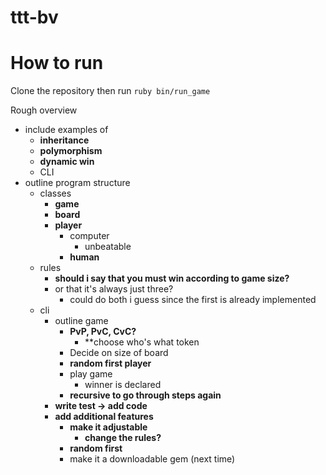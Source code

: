 # ttt-bv

# How to run
Clone the repository then run `ruby bin/run_game`

Rough overview
- include examples of
  - **inheritance**
  - **polymorphism**
  - **dynamic win**
  - CLI
- outline program structure
  - classes
    - **game**
    - **board**
    - **player**
      - computer
        - unbeatable
      - **human**
  - rules
    - **should i say that you must win according to game size?**
    - or that it's always just three?
      - could do both i guess since the first is already implemented
  - cli
    - outline game
      - **PvP, PvC, CvC?**
        - **choose who's what token
      - Decide on size of board
      - **random first player**
      - play game
        - winner is declared
      - **recursive to go through steps again**
    - **write test -> add code**
    - **add additional features**
      - **make it adjustable**
        - **change the rules?**
      - **random first**
      - make it a downloadable gem (next time)
